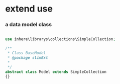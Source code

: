 # extend use

### a data model class

```php

use inhere\librarys\collections\SimpleCollection;

/**
 * Class BaseModel
 * @package slimExt
 *
 */
abstract class Model extends SimpleCollection
{}
```